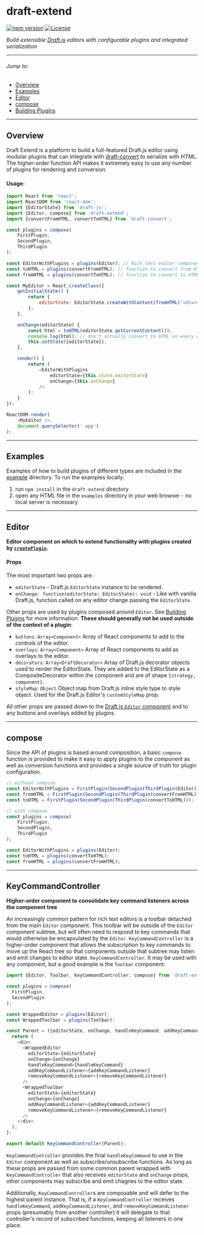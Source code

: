 # draft-extend

[![npm version](https://badge.fury.io/js/draft-extend.svg)](https://www.npmjs.com/package/draft-extend) [![License](https://img.shields.io/badge/License-Apache%202.0-blue.svg)](https://opensource.org/licenses/Apache-2.0)

*Build extensible [Draft.js](http://draftjs.org) editors with configurable plugins and integrated serialization*

***

###### Jump to:
- [Overview](#overview)
- [Examples](#examples)
- [Editor](#editor)
- [compose](#compose)
- [Building Plugins](building-plugins.md)

***

## Overview
Draft Extend is a platform to build a full-featured Draft.js editor using modular plugins that can integrate with [draft-convert](http://github.com/HubSpot/draft-convert) to serialize with HTML. The higher-order function API makes it extremely easy to use any number of plugins for rendering and conversion.

#### Usage:
```javascript
import React from 'react';
import ReactDOM from 'react-dom';
import {EditorState} from 'draft-js';
import {Editor, compose} from 'draft-extend';
import {convertFromHTML, convertToHTML} from 'draft-convert';

const plugins = compose(
    FirstPlugin,
    SecondPlugin,
    ThirdPlugin
);

const EditorWithPlugins = plugins(Editor); // Rich text editor component with plugin functionality
const toHTML = plugins(convertFromHTML); // function to convert from HTML including plugin functionality
const fromHTML = plugins(convertToHTML); // function to convert to HTML including plugin functionality

const MyEditor = React.createClass({
    getInitialState() {
        return {
            editorState: EditorState.createWithContent(fromHTML('<div></div>'))
        };
    },

    onChange(editorState) {
        const html = toHTML(editorState.getCurrentContent());
        console.log(html); // don't actually convert to HTML on every change!
        this.setState({editorState});
    },

    render() {
        return (
            <EditorWithPlugins
                editorState={this.state.editorState}
                onChange={this.onChange}
            />
        );
    }
});

ReactDOM.render(
    <MyEditor />,
    document.querySelector('.app')
);
```

***

## Examples

Examples of how to build plugins of different types are included in the [example](example/) directory. To run the examples locally:

1. run `npm install` in the `draft-extend` directory
2. open any HTML file in the `examples` directory in your web browser - no local server is necessary

***

## Editor
**Editor component on which to extend functionality with plugins created by [`createPlugin`](#createplugin).**

#### Props
The most important two props are:
- `editorState` - Draft.js `EditorState` instance to be rendered.
- `onChange: function(editorState: EditorState): void` - Like with vanilla Draft.js, function called on any editor change passing the `EditorState`.

Other props are used by plugins composed around `Editor`. See [Building Plugins](building-plugins.md) for more information. **These should generally not be used outside of the context of a plugin**:
- `buttons`: `Array<Component>` Array of React components to add to the controls of the editor.
- `overlays`: `Array<Component>` Array of React components to add as overlays to the editor.
- `decorators`: `Array<DraftDecorator>` Array of Draft.js decorator objects used to render the EditorState. They are added to the EditorState as a CompositeDecorator within the component and are of shape `{strategy, component}`.
- `styleMap`: `Object` Object map from Draft.js inline style type to style object. Used for the Draft.js Editor's `customStyleMap` prop.

All other props are passed down to the [Draft.js `Editor` component](https://facebook.github.io/draft-js/docs/api-reference-editor.html) and to any buttons and overlays added by plugins.

***

## compose
Since the API of plugins is based around composition, a basic `compose` function is provided to make it easy to apply plugins to the component as well as conversion functions and provides a single source of truth for plugin configuration.
```javascript
// without compose
const EditorWithPlugins = FirstPlugin(SecondPlugin(ThirdPlugin(Editor)));
const fromHTML = FirstPlugin(SecondPlugin(ThirdPlugin(convertFromHTML)));
const toHTML = FirstPlugin(SecondPlugin(ThirdPlugin(convertToHTML)));

// with compose
const plugins = compose(
    FirstPlugin,
    SecondPlugin,
    ThirdPlugin
);

const EditorWithPlugins = plugins(Editor);
const toHTML = plugins(convertToHTML);
const fromHTML = plugins(convertFromHTML);
```

***

## KeyCommandController
**Higher-order component to consolidate key command listeners across the component tree**

An increasingly common pattern for rich text editors is a toolbar detached from the main `Editor` component. This toolbar will be outside of the `Editor` component subtree, but will often need to respond to key commands that would otherwise be encapsulated by the `Editor`. `KeyCommandController` is a higher-order component that allows the subscription to key commands to move up the React tree so that components outside that subtree may listen and emit changes to editor state. `KeyCommandController`. It may be used with any component, but a good example is the `Toolbar` component:

```javascript
import {Editor, Toolbar, KeyCommandController, compose} from 'draft-extend';

const plugins = compose(
  FirstPlugin,
  SecondPlugin
);

const WrappedEditor = plugins(Editor);
const WrappedToolbar = plugins(Toolbar);

const Parent = ({editorState, onChange, handleKeyCommand, addKeyCommandListener, removeKeyCommandListener}) => {
  return (
    <div>
      <WrappedEditor
        editorState={editorState}
        onChange={onChange}
        handleKeyCommand={handleKeyCommand}
        addKeyCommandListener={addKeyCommandListener}
        removeKeyCommandListener={removeKeyCommandListener}
      />
      <WrappedToolbar
        editorState={editorState}
        onChange={onChange}
        addKeyCommandListener={addKeyCommandListener}
        removeKeyCommandListener={removeKeyCommandListener}
      />
    </div>
  );
};

export default KeyCommandController(Parent);
```

`KeyCommandController` provides the final `handleKeyCommand` to use in the `Editor` component as well as subscribe/unsubscribe functions. As long as these props are passed from some common parent wrapped with `KeyCommandController` that also receives `editorState` and `onChange` props, other components may subscribe and emit chagnes to the editor state.

Additionally, `KeyCommandController`s are composable and will defer to the highest parent instance. That is, if a `KeyCommandController` receives `handleKeyCommand`, `addKeyCommandListener`, and `removeKeyCommandListener` props (presumably from another controller) it will delegate to that controller's record of subscribed functions, keeping all listeners in one place.
